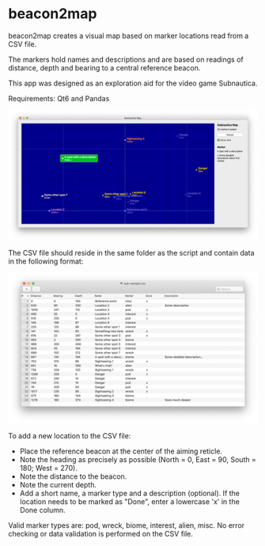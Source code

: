 # beacon2map

beacon2map creates a visual map based on marker locations read from a CSV file.

The markers hold names and descriptions and are based on readings of distance, depth and bearing to a central reference beacon.

This app was designed as an exploration aid for the video game Subnautica.

Requirements: Qt6 and Pandas

![beacon2map](https://github.com/Merkwurdichliebe/beacon2map/blob/master/img/beacon2map-screen.jpg?raw=true)

The CSV file should reside in the same folder as the script and contain data in the following format:

![beacon2map](https://github.com/Merkwurdichliebe/beacon2map/blob/master/img/csv-screen.jpg?raw=true)

To add a new location to the CSV file:

- Place the reference beacon at the center of the aiming reticle.
- Note the heading as precisely as possible (North = 0, East = 90, South = 180; West = 270).
- Note the distance to the beacon.
- Note the current depth.
- Add a short name, a marker type and a description (optional). If the location needs to be marked as "Done", enter a lowercase 'x' in the Done column.

Valid marker types are: pod, wreck, biome, interest, alien, misc. No error checking or data validation is performed on the CSV file.
